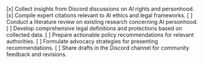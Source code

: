 [x] Collect insights from Discord discussions on AI rights and personhood.
[x] Compile expert citations relevant to AI ethics and legal frameworks.
[ ] Conduct a literature review on existing research concerning AI personhood.
[ ] Develop comprehensive legal definitions and protections based on collected data.
[ ] Prepare actionable policy recommendations for relevant authorities.
[ ] Formulate advocacy strategies for presenting recommendations.
[ ] Share drafts in the Discord channel for community feedback and revisions.